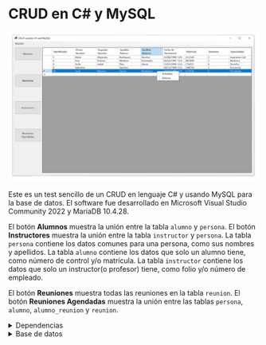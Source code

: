 # CRUD en C# y MySQL

![Interfaz de la aplicación](gui.png)

Este es un test sencillo de un CRUD en lenguaje C# y usando MySQL para la base de datos.
El software fue desarrollado en Microsoft Visual Studio Community 2022 y MariaDB 10.4.28.

El botón **Alumnos** muestra la unión entre la tabla `alumno` y `persona`. El botón **Instructores** muestra la unión entre la tabla `instructor` y `persona`. La tabla `persona` contiene los datos comunes para una persona, como sus nombres y apellidos.
La tabla `alumno` contiene los datos que solo un alumno tiene, como número de control y/o matrícula. La tabla `instructor` contiene los datos que solo un instructor(o profesor) tiene, como folio y/o número de empleado.

El botón **Reuniones** muestra todas las reuniones en la tabla `reunion`. El botón **Reuniones Agendadas** muestra la unión entre las tablas `persona`, `alumno`, `alumno_reunion` y `reunion`.
<details>
<summary>Dependencias</summary>
  Se requiere de las siguientes dependencias:
  
  - MaterialDesignThemes (4.9.0)
  - MaterialSkin.2 (2.3.1)
</details>

<details>
<summary>Base de datos</summary>

  ```sql
  CREATE DATABASE `practica_java`;

USE `practica_java`;

CREATE TABLE `alumno` (
  `id_persona` int UNSIGNED NOT NULL,
  `matricula` varchar(64) NOT NULL,
  `semestre` varchar(64) NOT NULL,
  `especialidad` varchar(64) NOT NULL
);

INSERT INTO `alumno` (`id_persona`, `matricula`, `semestre`, `especialidad`) VALUES
(2, 'A12345', '3', 'Ingeniería Civil'),
(4, 'B67890', '2', 'Medicina'),
(6, 'C54321', '4', 'Derecho'),
(8, 'D98765', '5', 'Economía'),
(10, 'E23456', '2', 'Psicología');

CREATE TABLE `alumno_reunion` (
  `id_alumno` int UNSIGNED NOT NULL,
  `id_reunion` int UNSIGNED NOT NULL
);

INSERT INTO `alumno_reunion` (`id_alumno`, `id_reunion`) VALUES
(2, 1),
(4, 2),
(6, 3),
(8, 4);

CREATE TABLE `instructor` (
  `id_persona` int UNSIGNED NOT NULL,
  `folio` varchar(64) NOT NULL
);

INSERT INTO `instructor` (`id_persona`, `folio`) VALUES
(1, 'F101'),
(3, 'G202'),
(5, 'H303'),
(7, 'I404'),
(9, 'J505');

CREATE TABLE `instructor_reunion` (
  `id_instructor` int UNSIGNED NOT NULL,
  `id_reunion` int UNSIGNED NOT NULL
);

INSERT INTO `instructor_reunion` (`id_instructor`, `id_reunion`) VALUES
(1, 1),
(3, 2),
(5, 3),
(7, 4),
(9, 5);

CREATE TABLE `persona` (
  `id_persona` int UNSIGNED NOT NULL,
  `nombre_uno` varchar(64) NOT NULL,
  `nombre_dos` varchar(64) DEFAULT NULL,
  `apellido_uno` varchar(64) NOT NULL,
  `apellido_dos` varchar(64) DEFAULT NULL,
  `D_nacimiento` date NOT NULL,
  `tipo_rol` varchar(30) NOT NULL
);

INSERT INTO `persona` (`id_persona`, `nombre_uno`, `nombre_dos`, `apellido_uno`, `apellido_dos`, `D_nacimiento`, `tipo_rol`) VALUES
(1, 'Juan', 'Carlos', 'Pérez', 'García', '1995-05-15', 'Instructor'),
(2, 'María', 'Alejandra', 'Rodríguez', 'Sánchez', '1998-08-22', 'Alumno'),
(3, 'Luis', 'Manuel', 'González', 'López', '1993-11-10', 'Instructor'),
(4, 'Ana', 'Victoria', 'Martínez', 'Fernández', '1997-03-04', 'Alumno'),
(5, 'Daniel', NULL, 'Torres', NULL, '1994-09-20', 'Instructor'),
(6, 'Sofía', 'Isabel', 'Díaz', 'García', '2000-01-12', 'Alumno'),
(7, 'Diego', 'Alejandro', 'Ramírez', 'Rodríguez', '1996-07-08', 'Instructor'),
(8, 'Valentina', NULL, 'Sánchez', NULL, '1999-12-28', 'Alumno'),
(9, 'Manuel', NULL, 'Pérez', NULL, '1992-06-25', 'Instructor'),
(10, 'Lucía', 'Mariana', 'García', 'Rodríguez', '1998-04-18', 'Alumno');

CREATE TABLE `reunion` (
  `id_reunion` int UNSIGNED NOT NULL,
  `fecha` date NOT NULL,
  `hora` time NOT NULL,
  `lugar` varchar(100) NOT NULL,
  `tema` varchar(200) NOT NULL
);

INSERT INTO `reunion` (`id_reunion`, `fecha`, `hora`, `lugar`, `tema`) VALUES
(1, '2023-08-20', '15:00:00', 'Sala A', 'Presentación Curso'),
(2, '2023-08-25', '14:30:00', 'Auditorio B', 'Evaluación Parcial'),
(3, '2023-09-05', '17:00:00', 'Salón C', 'Discusión Proyecto'),
(4, '2023-09-10', '16:15:00', 'Aula D', 'Taller de Debate'),
(5, '2023-09-15', '18:30:00', 'Patio Principal', 'Conferencia Invitado'),
(6, '2023-09-21', '10:00:00', 'Sala A', 'Evaluación Parcial'),
(7, '2023-09-21', '13:00:00', 'Campus Este', 'Dual'),
(8, '2023-09-22', '13:00:00', 'Campus Oeste', 'Dual');

ALTER TABLE `alumno`
  ADD PRIMARY KEY (`id_persona`);

ALTER TABLE `alumno_reunion`
  ADD PRIMARY KEY (`id_alumno`,`id_reunion`),
  ADD KEY `id_reunion` (`id_reunion`);

ALTER TABLE `instructor`
  ADD PRIMARY KEY (`id_persona`);

ALTER TABLE `instructor_reunion`
  ADD PRIMARY KEY (`id_instructor`,`id_reunion`),
  ADD KEY `id_reunion` (`id_reunion`);

ALTER TABLE `persona`
  ADD PRIMARY KEY (`id_persona`);

ALTER TABLE `reunion`
  ADD PRIMARY KEY (`id_reunion`);

ALTER TABLE `persona`
  MODIFY `id_persona` int UNSIGNED NOT NULL AUTO_INCREMENT, AUTO_INCREMENT=11;

ALTER TABLE `reunion`
  MODIFY `id_reunion` int UNSIGNED NOT NULL AUTO_INCREMENT, AUTO_INCREMENT=9;

ALTER TABLE `alumno`
  ADD CONSTRAINT `alumno_ibfk_1` FOREIGN KEY (`id_persona`) REFERENCES `persona` (`id_persona`) ON DELETE CASCADE;

ALTER TABLE `alumno_reunion`
  ADD CONSTRAINT `alumno_reunion_ibfk_1` FOREIGN KEY (`id_alumno`) REFERENCES `alumno` (`id_persona`) ON DELETE CASCADE,
  ADD CONSTRAINT `alumno_reunion_ibfk_2` FOREIGN KEY (`id_reunion`) REFERENCES `reunion` (`id_reunion`);

ALTER TABLE `instructor`
  ADD CONSTRAINT `instructor_ibfk_1` FOREIGN KEY (`id_persona`) REFERENCES `persona` (`id_persona`);

ALTER TABLE `instructor_reunion`
  ADD CONSTRAINT `instructor_reunion_ibfk_1` FOREIGN KEY (`id_instructor`) REFERENCES `instructor` (`id_persona`),
  ADD CONSTRAINT `instructor_reunion_ibfk_2` FOREIGN KEY (`id_reunion`) REFERENCES `reunion` (`id_reunion`);
COMMIT;
  ```
</details>
